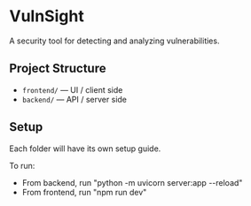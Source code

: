# VulnSight  

A security tool for detecting and analyzing vulnerabilities.  

## Project Structure
- `frontend/` — UI / client side
- `backend/` — API / server side

## Setup
Each folder will have its own setup guide.


To run:
- From backend, run "python -m uvicorn server:app --reload"
- From frontend, run "npm run dev"
